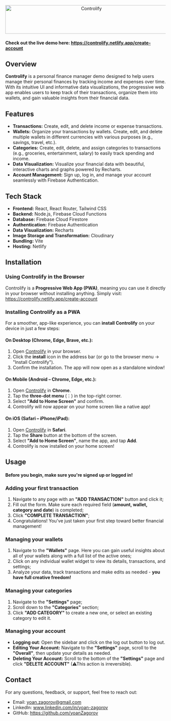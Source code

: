 <p align="center">
  <a href="https://controlify.netlify.app/create-account" target="_blank">
    <picture>
      <img alt="Controlify" src="https://github.com/user-attachments/assets/4b31074f-ee60-4512-bfde-4a2a48211c1f" width="525" height="90" style="max-width: 100%;">
    </picture>
  </a>
</p>

#### **Check out the live demo here:** https://controlify.netlify.app/create-account
## Overview
**Controlify** is a personal finance manager demo designed to help users manage their personal finances by tracking income and expenses over time. With its intuitive UI and informative data visualizations, the progressive web app enables users to keep track of their transactions, organize them into wallets, and gain valuable insights from their financial data.

## **Features**
- **Transactions:** Create, edit, and delete income or expense transactions.
- **Wallets:** Organize your transactions by wallets. Create, edit, and delete multiple wallets in different currencies with various purposes (e.g., savings, travel, etc.). 
- **Categories:** Create, edit, delete, and assign categories to transactions (e.g., groceries, entertainment, salary) to easily track spending and income.
- **Data Visualization:** Visualize your financial data with beautiful, interactive charts and graphs powered by Recharts.
- **Account Management:** Sign up, log in, and manage your account seamlessly with Firebase Authentication.

## **Tech Stack**
- **Frontend:** React, React Router, Tailwind CSS
- **Backend:** Node.js, Firebase Cloud Functions
- **Database:** Firebase Cloud Firestore
- **Authentication:** Firebase Authentication
- **Data Visualization:** Recharts
- **Image Storage and Transformation:** Cloudinary
- **Bundling:** Vite
- **Hosting:** Netlify

## **Installation**  

### **Using Controlify in the Browser**  
Controlify is a **Progressive Web App (PWA)**, meaning you can use it directly in your browser without installing anything. Simply visit: https://controlify.netlify.app/create-account

### **Installing Controlify as a PWA**  
For a smoother, app-like experience, you can **install Controlify** on your device in just a few steps:  

#### **On Desktop (Chrome, Edge, Brave, etc.):**  
1. Open [Controlify](https://controlify.netlify.app/create-account) in your browser.  
2. Click the **install** icon in the address bar (or go to the browser menu → "Install Controlify").  
3. Confirm the installation. The app will now open as a standalone window!  

#### **On Mobile (Android – Chrome, Edge, etc.):**  
1. Open [Controlify](https://controlify.netlify.app/create-account) in **Chrome**.  
2. Tap the **three-dot menu** (⋮) in the top-right corner.  
3. Select **"Add to Home Screen"** and confirm.  
4. Controlify will now appear on your home screen like a native app!  

#### **On iOS (Safari – iPhone/iPad):**  
1. Open [Controlify](https://controlify.netlify.app/create-account) in **Safari**.  
2. Tap the **Share** button  at the bottom of the screen.  
3. Select **"Add to Home Screen"**, name the app, and tap **Add**.  
4. Controlify is now installed on your home screen!  

## **Usage**
#### **Before you begin, make sure you're signed up or logged in!**  

### **Adding your first transaction**
1. Navigate to any page with an **"ADD TRANSACTION"** button and click it;
2. Fill out the form. Make sure each required field (**amount, wallet, category and date**) is completed;
3. Click **"COMPLETE TRANSACTION"**;
4. Congratulations! You've just taken your first step toward better financial management!

### **Managing your wallets**
1. Navigate to the **"Wallets"** page. Here you can gain useful insights about all of your wallets along with a full list of the active ones;
2. Click on any individual wallet widget to view its details, transactions, and settings;
3. Analyze your data, track transactions and make edits as needed - **you have full creative freedom!**

### **Managing your categories**
1. Navigate to the **"Settings"** page;
2. Scroll down to the **"Categories"** section;
3. Click **"ADD CATEGORY"** to create a new one, or select an existing category to edit it.  

### **Managing your account**
- **Logging out**: Open the sidebar and click on the log out button to log out.
- **Editing Your Account:** Navigate to the **"Settings"** page, scroll to the **"Overall"**, then update your details as needed.
- **Deleting Your Account:** Scroll to the bottom of the **"Settings"** page and click **"DELETE ACCOUNT"** (⚠This action is irreversible).  

## **Contact**
For any questions, feedback, or support, feel free to reach out:
- Email: yoan.zagorov@gmail.com
- LinkedIn: www.linkedin.com/in/yoan-zagorov
- GitHub: https://github.com/yoanZagorov
